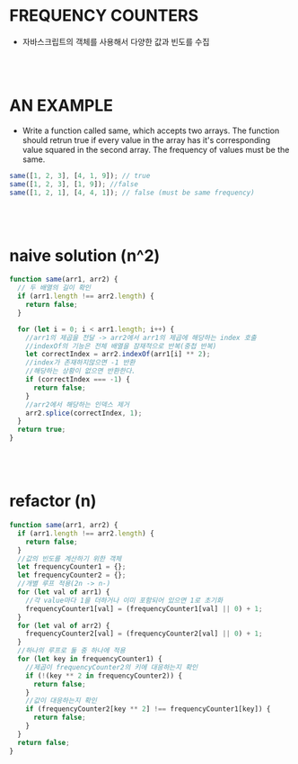 # FREQUENCY COUNTERS

- 자바스크립트의 객체를 사용해서 다양한 값과 빈도를 수집

<br/>
<br/>

# AN EXAMPLE

- Write a function called same, which accepts two arrays.
  The function should retrun true if every value in the array has it's corresponding value squared in the second array.
  The frequency of values must be the same.

```javascript
same([1, 2, 3], [4, 1, 9]); // true
same([1, 2, 3], [1, 9]); //false
same([1, 2, 1], [4, 4, 1]); // false (must be same frequency)
```

<br/>
<br/>

# naive solution (n^2)

```javascript
function same(arr1, arr2) {
  // 두 배열의 길이 확인
  if (arr1.length !== arr2.length) {
    return false;
  }

  for (let i = 0; i < arr1.length; i++) {
    //arr1의 제곱을 전달 -> arr2에서 arr1의 제곱에 해당하는 index 호출
    //indexOf의 기능은 전체 배열을 잠재적으로 반복(중첩 반복)
    let correctIndex = arr2.indexOf(arr1[i] ** 2);
    //index가 존재하지않으면 -1 반환
    //해당하는 상황이 없으면 반환한다.
    if (correctIndex === -1) {
      return false;
    }
    //arr2에서 해당하는 인덱스 제거
    arr2.splice(correctIndex, 1);
  }
  return true;
}
```

<br/>
<br/>

# refactor (n)

```javascript
function same(arr1, arr2) {
  if (arr1.length !== arr2.length) {
    return false;
  }
  //값의 빈도를 계산하기 위한 객체
  let frequencyCounter1 = {};
  let frequencyCounter2 = {};
  //개별 루프 적용(2n -> n-)
  for (let val of arr1) {
    //각 value마다 1을 더하거나 이미 포함되어 있으면 1로 초기화
    frequencyCounter1[val] = (frequencyCounter1[val] || 0) + 1;
  }
  for (let val of arr2) {
    frequencyCounter2[val] = (frequencyCounter2[val] || 0) + 1;
  }
  //하나의 루프로 둘 중 하나에 적용
  for (let key in frequencyCounter1) {
    //제곱이 frequencyCounter2의 키에 대응하는지 확인
    if (!(key ** 2 in frequencyCounter2)) {
      return false;
    }
    //값이 대응하는지 확인
    if (frequencyCounter2[key ** 2] !== frequencyCounter1[key]) {
      return false;
    }
  }
  return false;
}
```
